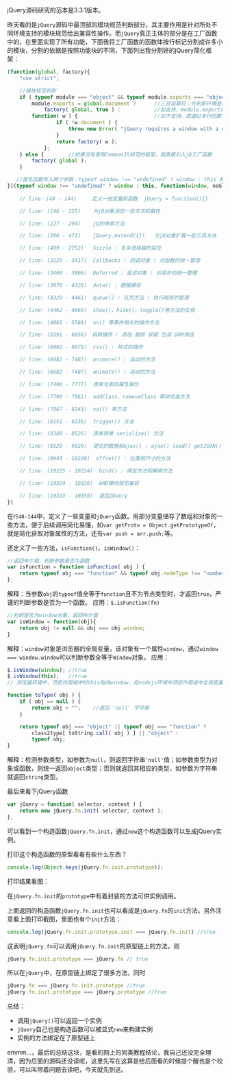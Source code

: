 jQuery源码研究的范本是3.3.1版本。

昨天看的是`jQuery`源码中最顶部的模块规范判断部分，其主要作用是针对所处不同环境支持的模块规范给出兼容性操作。而`jQuery`真正主体的部分是在工厂函数中的，在里面实现了所有功能，下面我将工厂函数的函数体按行标记分割成许多小的模块，分割的依据是按照功能块的不同，下面列出我分割好的jQuery简化框架：
```javascript
(function(global, factory){
    "use strict";

    //模块规范判断
	if ( typeof module === "object" && typeof module.exports === "object" ) {   //CommonJS类规范判断，由于nodejs支持CommonJS规范，所以判断此条件成立时，则执行下列语句来兼容nodejs
		module.exports = global.document ?      //三目运算符：先判断环境是否支持window.document属性
			factory( global, true ) :           //如支持，module.exports = factory( global, true )，把jQ工厂函数作为模块暴露到node.js里面。
        function( w ) {                         //如不支持，就通过本行的匿名函数抛出错误，并返回jQ的工厂函数，但功能是否都支持，就鬼知道了...
				if ( !w.document ) {
					throw new Error( "jQuery requires a window with a document" );
				}
				return factory( w );
			};
	} else {        //如果没有使用CommonJS规范的框架，就直接引入jQ工厂函数
		factory( global );
    }

   //匿名函数传入两个参数：typeof window !== "undefined" ? window : this 和 jQ工厂函数(jq的完成功能在此) 
})(typeof window !== "undefined" ? window : this, function(window, noGlobal){
    
    // line：(48 - 144)     定义一些变量和函数  jQuery = function(){}

    // line: (146 - 225)    为jQ对象添加一些方法和属性

    // line: (227 - 294)    jQ的继承方法

    // line: (296 - 471)    jQuery.extend({})   为jQ对象扩展一些工具方法

    // line: (499 - 2752)   Sizzle : 复杂选择器的实现

    // line: (3225 - 3417)  Callbacks : 回调对象 : 对函数的统一管理

    // line: (3460 - 3806)  Deferred : 延迟对象 : 对异步的统一管理

    // line: (3976 - 4326)  data() : 数据缓存

    // line: (4329 - 4461)  queue() : 队列方法 : 执行顺序的管理 

    // line: (4462 - 4669)  show()、hide()、toggle()等方法的实现

    // line: (4861 - 5588)  on() 等事件相关的操作方法

    // line: (5591 - 6058)  DOM操作 : 添加 删除 获取 包装 DOM筛选

    // line: (6062 - 6679)  css() : 样式的操作

    // line: (6682 - 7487)  animate() : 运动的方法

    // line: (6682 - 7487)  animate() : 运动的方法

    // line: (7490 - 7777)  表单元素的属性操作

    // line: (7790 - 7962)  addClass、removeClass 等样式类方法

    // line: (7967 - 8143)  val() 等方法

    // line: (8151 - 8336)  trigger() 方法

    // line: (8388 - 8526)  表单转换 serialize() 方法

    // line: (8529 - 9929)  提交的数据和ajax() : ajax() load() getJSON()

    // line: (9943 - 10220)  offset() : 位置和尺寸的方法

    // line: (10225 - 10224)  bind() : 绑定方法和解绑方法

    // line: (10324 - 10328)  AMD模块规范兼容

    // line: (10333 - 10358)  返回jQuery
})
```

在`行48-144`中，定义了一些变量和`jQuery`函数。用部分变量储存了数组和对象的一些方法，便于后续调用简化易懂，如`var getProto = Object.getPrototypeOf`，就是简化获取对象属性的方法，还有`var push = arr.push;`等。

还定义了一些方法，`isFunction()`、`isWindow()`：
```javascript
//返回布尔值，判断参数是否为函数
var isFunction = function isFunction( obj ) {
    return typeof obj === "function" && typeof obj.nodeType !== "number";
};
```
解释：当参数`obj`的`typeof`值全等于`function`且不为节点类型时，才返回`true`，严谨的判断参数是否为一个函数。
应用：`$.isFunction(fn)`

```javascript
//判断是否为window对象，返回布尔值
var isWindow = function(obj){
    return obj != null && obj === obj.window;   
}
```
解释：`window`对象是浏览器的全局变量，该对象有一个属性`window`，通过`window === window.window`可以判断参数全等于`Window`对象。
应用：
```javascript
$.isWindow(window); //true
$.isWindow(this);   //true
// 浏览器环境中，顶层作用域中时this指向window，在nodejs环境中顶层作用域中全局变量是global
```

```javascript
function toType( obj ) {
	if ( obj == null ) {
		return obj + "";    //返回 'null' 字符串
	}

	return typeof obj === "object" || typeof obj === "function" ?
		class2type[ toString.call( obj ) ] || "object" :
		typeof obj;
}
```
解释：检测参数类型，如参数为`null`，则返回字符串`'null'`值；如参数类型为对象或函数，则统一返回`object`类型；否则就返回其相应的类型，如参数为字符串就返回`string`类型。


最后来看下jQuery函数
```javascript
var jQuery = function( selector, context ) {
    return new jQuery.fn.init( selector, context );
},
```
可以看到一个构造函数`jQuery.fn.init`，通过`new`这个构造函数可以生成jQuery实例。

打印这个构造函数的原型看看有些什么东西？
```javascript
console.log(Object.keys(jQuery.fn.init.prototype));
```
打印结果看图：

在`jQuery.fn.init`的`prototype`中有着封装的方法可供实例调用。

上面返回的构造函数`jQuery.fn.init`也可以看成是`jQuery.fn`的`init`方法。另外注意看上面打印截图，里面也有个`init`方法：
```javascript
console.log(jQuery.fn.init.prototype.init === jQuery.fn.init) //true
```
这表明`jQuery.fn`可以调用`jQuery.fn.init`的原型链上的方法，则
```javascript
jQuery.fn.init.prototype === jQuery.fn // true
```

所以在`jQuery`中，在原型链上绑定了很多方法，同时
```javascript
jQuery.fn === jQuery.fn.init.prototype //true
jQuery.fn.init.prototype === jQuery.prototype //true
```

总结：
- 调用`jQuery()`可以返回一个实例
- `jQuery`自己也是构造函数可以被显式`new`来构建实例
- 实例的方法绑定在了原型链上

emmm...，最后的总结这块，是看的网上的同类教程结论，我自己还没完全理清，因为后面的源码还没读呢，这里先写在这算是给后面看的时候提个醒也是个校验，可以叫带着问题去读吧，今天就先到这。